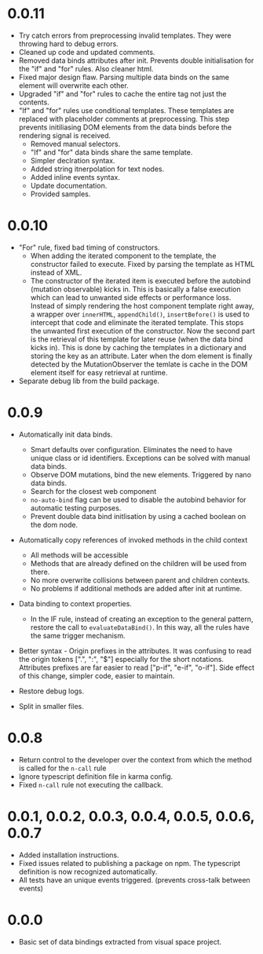 # 0.0.11
* Try catch errors from preprocessing invalid templates. They were throwing hard to debug errors.
* Cleaned up code and updated comments.
* Removed data binds attributes after init. Prevents double initialisation for the "if" and "for" rules. Also cleaner html.
* Fixed major design flaw. Parsing multiple data binds on the same element will overwrite each other.
* Upgraded "if" and "for" rules to cache the entire tag not just the contents.
* "If" and "for" rules use conditional templates. These templates are replaced with placeholder comments at preprocessing. This step prevents initiliasing DOM elements from the data binds before the rendering signal is received.
    * Removed manual selectors.
    * "If" and "for" data binds share the same template.
    * Simpler declration syntax.
    * Added string itnerpolation for text nodes.
    * Added inline events syntax.
    * Update documentation.
    * Provided samples.

# 0.0.10
* "For" rule, fixed bad timing of constructors.
    * When adding the iterated component to the template, the constructor failed to execute. Fixed by parsing the template as HTML instead of XML.
    * The constructor of the iterated item is executed before the autobind (mutation observable) kicks in. This is basically a false execution which can lead to unwanted side effects or performance loss. Instead of simply rendering the host component template right away, a wrapper over `innerHTML`, `appendChild()`, `insertBefore()` is used to intercept that code and eliminate the iterated template. This stops the unwanted first execution of the constructor. Now the second part is the retrieval of this template for later reuse (when the data bind kicks in). This is done by caching the templates in a dictionary and storing the key as an attribute. Later when the dom element is finally detected by the MutationObserver the temlate is cache in the DOM element itself for easy retrieval at runtime.
* Separate debug lib from the build package.

# 0.0.9
* Automatically init data binds. 
    * Smart defaults over configuration. Eliminates the need to have unique class or id identifiers. Exceptions can be solved with manual data binds.
    * Observe DOM mutations, bind the new elements. Triggered by nano data binds.
    * Search for the closest web component
    * `no-auto-bind` flag can be used to disable the autobind behavior for automatic testing purposes.
    * Prevent double data bind initlisation by using a cached boolean on the dom node.
    
* Automatically copy references of invoked methods in the child context
    * All methods will be accessible
    * Methods that are already defined on the children will be used from there. 
    * No more overwrite collisions between parent and children contexts. 
    * No problems if additional methods are added after init at runtime.

* Data binding to context properties.
    * In the IF rule, instead of creating an exception to the general pattern, restore the call to `evaluateDataBind()`. In this way, all the rules have the same trigger mechanism.

* Better syntax - Origin prefixes in the attributes. It was confusing to read the origin tokens [".", ":", "$"] especially for the short notations. Attributes prefixes are far easier to read ["p-if", "e-if", "o-if"]. Side effect of this change, simpler code, easier to maintain.
* Restore debug logs.
* Split in smaller files.

# 0.0.8
* Return control to the developer over the context from which the method is called for the `n-call` rule 
* Ignore typescript definition file in karma config.
* Fixed `n-call` rule not executing the callback.

# 0.0.1, 0.0.2, 0.0.3, 0.0.4, 0.0.5, 0.0.6, 0.0.7
* Added installation instructions.
* Fixed issues related to publishing a package on npm. The typescript definition is now recognized automatically.
* All tests have an unique events triggered. (prevents cross-talk between events)

# 0.0.0
* Basic set of data bindings extracted from visual space project.